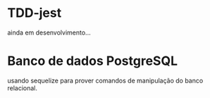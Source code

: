 # TDD-jest

ainda em desenvolvimento...
# Banco de dados PostgreSQL

usando sequelize para prover comandos 
de manipulação do banco relacional.
